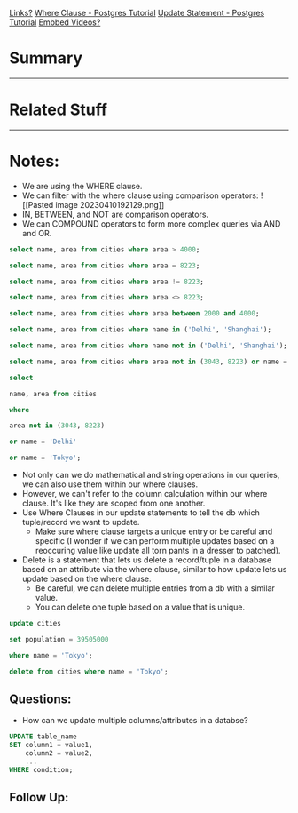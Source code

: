 [Links?](#)
[Where Clause - Postgres Tutorial](https://www.postgresqltutorial.com/postgresql-tutorial/postgresql-where/)
[Update Statement - Postgres Tutorial](https://www.postgresqltutorial.com/postgresql-tutorial/postgresql-update/)
[Embbed Videos?](#)
# Summary

----
# Related Stuff

----
# Notes:
- We are using the WHERE clause.
- We can filter with the where clause using comparison operators:
![[Pasted image 20230410192129.png]]
- IN, BETWEEN, and NOT are comparison operators.
- We can COMPOUND operators to form more complex queries via AND and OR.
```sql
select name, area from cities where area > 4000;

select name, area from cities where area = 8223;

select name, area from cities where area != 8223;

select name, area from cities where area <> 8223;

select name, area from cities where area between 2000 and 4000;

select name, area from cities where name in ('Delhi', 'Shanghai');

select name, area from cities where name not in ('Delhi', 'Shanghai');

select name, area from cities where area not in (3043, 8223) or name = 'Delhi';

select

name, area from cities

where

area not in (3043, 8223)

or name = 'Delhi'

or name = 'Tokyo';
```
- Not only can we do mathematical and string operations in our queries, we can also use them within our where clauses.
- However, we can't refer to the column calculation within our where clause. It's like they are scoped from one another.
- Use Where Clauses in our update statements to tell the db which tuple/record we want to update.
	- Make sure where clause targets a unique entry or be careful and specific (I wonder if we can perform multiple updates based on a reoccuring value like update all torn pants in a dresser to patched).
 - Delete is a statement that lets us delete a record/tuple in a database based on an attribute via the where clause, similar to how update lets us update based on the where clause.
	 - Be careful, we can delete multiple entries from a db with a similar value. 
	 - You can delete one tuple based on a value that is unique.
```sql
update cities

set population = 39505000

where name = 'Tokyo';

delete from cities where name = 'Tokyo';
```
## Questions:
- How can we update multiple columns/attributes in a databse?
```sql
UPDATE table_name
SET column1 = value1,
    column2 = value2,
    ...
WHERE condition;
```

## Follow Up:
